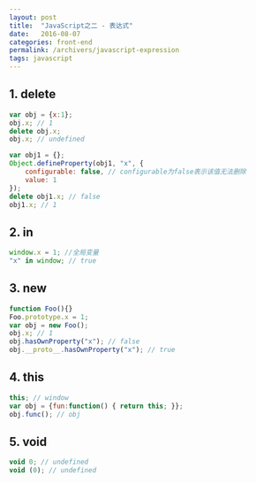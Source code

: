 ```yaml
---
layout: post
title:  "JavaScript之二 - 表达式"
date:   2016-08-07
categories: front-end
permalink: /archivers/javascript-expression
tags: javascript
---
```

## 1. **delete** ##

```javascript
var obj = {x:1};
obj.x; // 1
delete obj.x;
obj.x; // undefined

var obj1 = {};
Object.defineProperty(obj1, "x", {
	configurable: false, // configurable为false表示该值无法删除
	value: 1
});
delete obj1.x; // false
obj1.x; // 1
```

## 2. **in** ##

```javascript
window.x = 1; //全局变量
"x" in window; // true
```

## 3. **new** ##

```javascript
function Foo(){}
Foo.prototype.x = 1;
var obj = new Foo();
obj.x; // 1
obj.hasOwnProperty("x"); // false
obj.__proto__.hasOwnProperty("x"); // true
```

## 4. **this** ##

```javascript
this; // window
var obj = {fun:function() { return this; }};
obj.func(); // obj
```

## 5. **void** ##

```javascript
void 0; // undefined
void (0); // undefined
```
